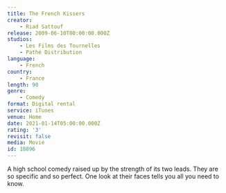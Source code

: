 ```yaml
---
title: The French Kissers
creator:
    - Riad Sattouf
release: 2009-06-10T00:00:00.000Z
studios:
    - Les Films des Tournelles
    - Pathé Distribution
language:
    - French
country:
    - France
length: 90
genre:
    - Comedy
format: Digital rental
service: iTunes
venue: Home
date: 2021-01-14T05:00:00.000Z
rating: '3'
revisit: false
media: Movie
id: 18896
---
```


A high school comedy raised up by the strength of its two leads. They are so specific and so perfect. One look at their faces tells you all you need to know.
